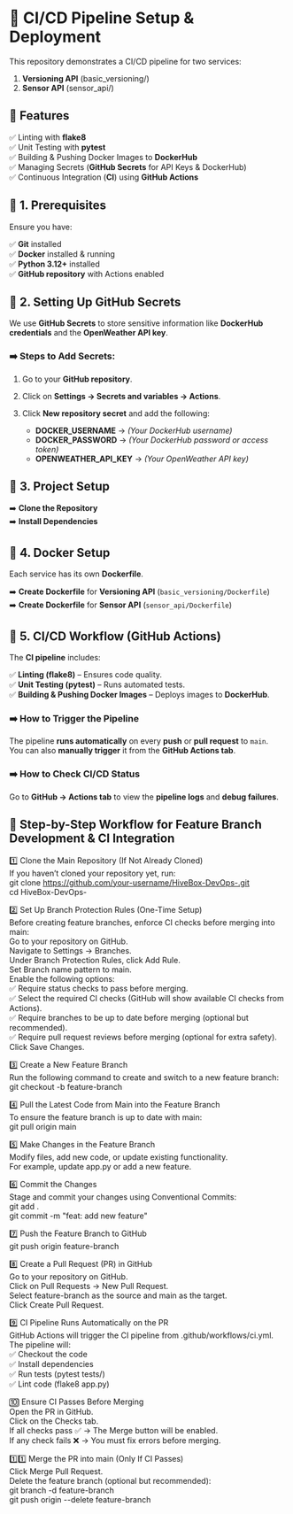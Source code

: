 # 🚀 CI/CD Pipeline Setup & Deployment  

This repository demonstrates a CI/CD pipeline for two services:  

1. **Versioning API** (basic_versioning/)  
2. **Sensor API** (sensor_api/)  



## 📌 Features  
✅ Linting with **flake8**  
✅ Unit Testing with **pytest**  
✅ Building & Pushing Docker Images to **DockerHub**  
✅ Managing Secrets (**GitHub Secrets** for API Keys & DockerHub)  
✅ Continuous Integration (**CI**) using **GitHub Actions**  



## 📌 1. Prerequisites  
Ensure you have:  

✅ **Git** installed  
✅ **Docker** installed & running  
✅ **Python 3.12+** installed  
✅ **GitHub repository** with Actions enabled  



## 🔐 2. Setting Up GitHub Secrets  
We use **GitHub Secrets** to store sensitive information like **DockerHub credentials** and the **OpenWeather API key**.  

### ➡️ Steps to Add Secrets:  
1. Go to your **GitHub repository**.  
2. Click on **Settings → Secrets and variables → Actions**.  
3. Click **New repository secret** and add the following:  

   - **DOCKER_USERNAME** → *(Your DockerHub username)*  
   - **DOCKER_PASSWORD** → *(Your DockerHub password or access token)*  
   - **OPENWEATHER_API_KEY** → *(Your OpenWeather API key)*  



## 📌 3. Project Setup  

➡️ **Clone the Repository**  
➡️ **Install Dependencies**  



## 📌 4. Docker Setup  
Each service has its own **Dockerfile**.  

➡️ **Create Dockerfile** for **Versioning API** (`basic_versioning/Dockerfile`)  
➡️ **Create Dockerfile** for **Sensor API** (`sensor_api/Dockerfile`)  



## 📌 5. CI/CD Workflow (GitHub Actions)  
The **CI pipeline** includes:  

✅ **Linting (flake8)** – Ensures code quality.  
✅ **Unit Testing (pytest)** – Runs automated tests.  
✅ **Building & Pushing Docker Images** – Deploys images to **DockerHub**.  



### ➡️ How to Trigger the Pipeline  
The pipeline **runs automatically** on every **push** or **pull request** to `main`.  
You can also **manually trigger** it from the **GitHub Actions tab**.  

### ➡️ How to Check CI/CD Status  
Go to **GitHub → Actions tab** to view the **pipeline logs** and **debug failures**.  



## 📌 Step-by-Step Workflow for Feature Branch Development & CI Integration     

1️⃣ Clone the Main Repository (If Not Already Cloned)                                
If you haven’t cloned your repository yet, run:                                
git clone https://github.com/your-username/HiveBox-DevOps-.git                                
cd HiveBox-DevOps-                                
                                
2️⃣ Set Up Branch Protection Rules (One-Time Setup)                                 
Before creating feature branches, enforce CI checks before merging into main:                                
Go to your repository on GitHub.                                
Navigate to Settings → Branches.                                
Under Branch Protection Rules, click Add Rule.                                
Set Branch name pattern to main.                                
Enable the following options:                                
✅ Require status checks to pass before merging.                                
✅ Select the required CI checks (GitHub will show available CI checks from Actions).                                
✅ Require branches to be up to date before merging (optional but recommended).                                
✅ Require pull request reviews before merging (optional for extra safety).                                
Click Save Changes.                                

3️⃣ Create a New Feature Branch                                
Run the following command to create and switch to a new feature branch:                                
git checkout -b feature-branch                                

4️⃣ Pull the Latest Code from Main into the Feature Branch                                
To ensure the feature branch is up to date with main:                                
git pull origin main                                
                                
5️⃣ Make Changes in the Feature Branch                                
Modify files, add new code, or update existing functionality.                                
For example, update app.py or add a new feature.                                
                                
6️⃣ Commit the Changes                                
Stage and commit your changes using Conventional Commits:                                
git add .                                
git commit -m "feat: add new feature"                                
                                
7️⃣ Push the Feature Branch to GitHub                                
git push origin feature-branch                                

8️⃣ Create a Pull Request (PR) in GitHub                                
Go to your repository on GitHub.                                
Click on Pull Requests → New Pull Request.                                
Select feature-branch as the source and main as the target.                                
Click Create Pull Request.                                
                                
9️⃣ CI Pipeline Runs Automatically on the PR                                
GitHub Actions will trigger the CI pipeline from .github/workflows/ci.yml.                                
The pipeline will:                                
✅ Checkout the code                                
✅ Install dependencies                                
✅ Run tests (pytest tests/)                                
✅ Lint code (flake8 app.py)                                

🔟 Ensure CI Passes Before Merging                                
Open the PR in GitHub.                                
Click on the Checks tab.                                
If all checks pass ✅ → The Merge button will be enabled.                                
If any check fails ❌ → You must fix errors before merging.                                

1️⃣1️⃣ Merge the PR into main (Only If CI Passes)                                
Click Merge Pull Request.                                
Delete the feature branch (optional but recommended):                                
git branch -d feature-branch                                
git push origin --delete feature-branch                                


